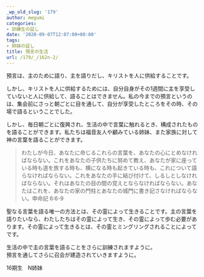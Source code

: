 ```yaml
---
_wp_old_slug: '179'
author: megumi
categories:
- 訓練生の証し
date: '2020-09-07T12:07:00+00:00'
tags:
- 姉妹の証し
title: 預言の生活
url: /179/_/162n-2/
---
```

預言は、主のために語り、主を語りだし、キリストを人に供給することです。

しかし、キリストを人に供給するためには、自分自身がその1週間に主を享受していないと人に供給して、語ることはできません。私の今までの預言というのは、集会前にさっと朝ごとに目を通して、自分が享受したところをその時、その場で語るということでした。  

しかし、毎日朝ごとに復興され、生活の中で言葉に触れるとき、構成されたものを語ることができます。私たちは福音友人や顧みている姉妹、また家族に対して神の言葉を語ることができます。

> わたしが今日、あなたに命じるこれらの言葉を、あなたの心にとめなければならない。これをあなたの子供たちに努めて教え、あなたが家に座っている時も道を旅する時も、横になる時も起きている時も、これについて語らなければならない。これをあなたの手に結び付けて、しるしとしなければならない。それはあなたの目の間の覚えとならなければならない。あなたはこれを、あなたの家の門柱とあなたの城門に書き記さなければならない。申命記 6:6-9

聖なる言葉を語る唯一の方法とは、その霊によって生きることです。主の言葉を語りたいなら、わたしたちはその霊によって生き、その霊によって歩む必要があります。その霊によって生きるとは、その霊とミングリングされることによってです。  

生活の中で主の言葉を語ることをさらに訓練されますように。  
預言を通してさらに召会が建造されていきますように。

16期生　N姉妹